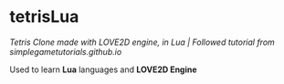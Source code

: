 # tetrisLua
*Tetris Clone made with LOVE2D engine, in Lua | Followed tutorial from simplegametutorials.github.io*

Used to learn **Lua** languages and **LOVE2D Engine**
